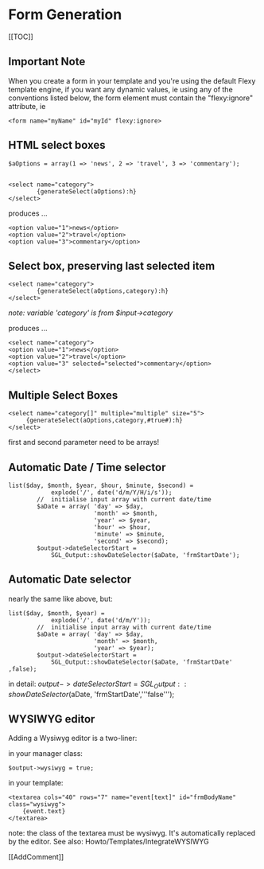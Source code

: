 <!-- Name: Howto/Templates/BuildingForms -->
<!-- Version: 3 -->
<!-- Last-Modified: 2006/11/30 15:48:55 -->
<!-- Author: demian -->
# Form Generation
[[TOC]]
## Important Note
When you create a form in your template and you're using the default Flexy template engine, if you want any dynamic values, ie using any of the conventions listed below, the form element must contain the "flexy:ignore" attribute, ie


    <form name="myName" id="myId" flexy:ignore>

## HTML select boxes


    $aOptions = array(1 => 'news', 2 => 'travel', 3 => 'commentary');


    <select name="category">
            {generateSelect(aOptions):h}
    </select>


produces ...

    <option value="1">news</option>
    <option value="2">travel</option>
    <option value="3">commentary</option>

## Select box, preserving last selected item

    <select name="category">
            {generateSelect(aOptions,category):h}
    </select>

_note: variable 'category' is from $input->category_

produces ...

    <select name="category">
    <option value="1">news</option>
    <option value="2">travel</option>
    <option value="3" selected="selected">commentary</option>
    </select>

## Multiple Select Boxes

    <select name="category[]" multiple="multiple" size="5">
         {generateSelect(aOptions,category,#true#):h}
    </select>

first and second parameter need to be arrays!


## Automatic Date / Time selector

    list($day, $month, $year, $hour, $minute, $second) = 
                explode('/', date('d/m/Y/H/i/s'));
            //  initialise input array with current date/time
            $aDate = array( 'day' => $day,
                            'month' => $month,
                            'year' => $year,
                            'hour' => $hour,
                            'minute' => $minute,
                            'second' => $second);
            $output->dateSelectorStart = 
                SGL_Output::showDateSelector($aDate, 'frmStartDate');

## Automatic Date selector
nearly the same like above, but:

    list($day, $month, $year) = 
                explode('/', date('d/m/Y'));
            //  initialise input array with current date/time
            $aDate = array( 'day' => $day,
                            'month' => $month,
                            'year' => $year);
            $output->dateSelectorStart = 
                SGL_Output::showDateSelector($aDate, 'frmStartDate' ,false);

in detail: $output->dateSelectorStart = 
            SGL_Output::showDateSelector($aDate, 'frmStartDate','''false''');

## WYSIWYG editor
Adding a Wysiwyg editor is a two-liner:

in your manager class:


    $output->wysiwyg = true;

in your template:

    <textarea cols="40" rows="7" name="event[text]" id="frmBodyName" class="wysiwyg">
        {event.text}
    </textarea>

note: the class of the textarea must be wysiwyg. It's automatically replaced by the editor. See also: Howto/Templates/IntegrateWYSIWYG

[[AddComment]]